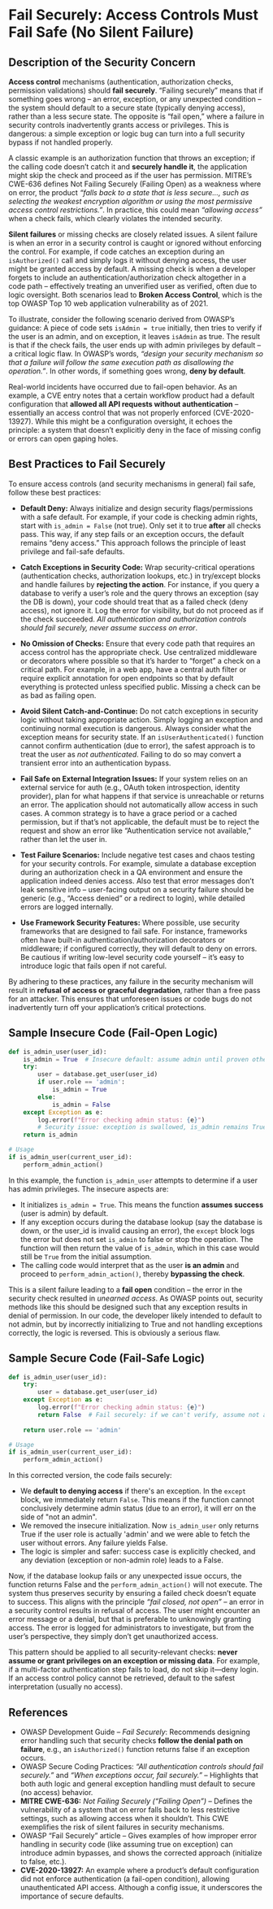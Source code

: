 # Fail Securely: Access Controls Must Fail Safe (No Silent Failure)

## Description of the Security Concern

**Access control** mechanisms (authentication, authorization checks, permission validations) should **fail securely**. “Failing securely” means that if something goes wrong – an error, exception, or any unexpected condition – the system should default to a secure state (typically denying access), rather than a less secure state. The opposite is “fail open,” where a failure in security controls inadvertently grants access or privileges. This is dangerous: a simple exception or logic bug can turn into a full security bypass if not handled properly.

A classic example is an authorization function that throws an exception; if the calling code doesn’t catch it and **securely handle it**, the application might skip the check and proceed as if the user has permission. MITRE’s CWE-636 defines Not Failing Securely (Failing Open) as a weakness where on error, the product *“falls back to a state that is less secure…, such as selecting the weakest encryption algorithm or using the most permissive access control restrictions.”*. In practice, this could mean *“allowing access”* when a check fails, which clearly violates the intended security.

**Silent failures** or missing checks are closely related issues. A silent failure is when an error in a security control is caught or ignored without enforcing the control. For example, if code catches an exception during an `isAuthorized()` call and simply logs it without denying access, the user might be granted access by default. A missing check is when a developer forgets to include an authentication/authorization check altogether in a code path – effectively treating an unverified user as verified, often due to logic oversight. Both scenarios lead to **Broken Access Control**, which is the top OWASP Top 10 web application vulnerability as of 2021.

To illustrate, consider the following scenario derived from OWASP’s guidance: A piece of code sets `isAdmin = true` initially, then tries to verify if the user is an admin, and on exception, it leaves `isAdmin` as true. The result is that if the check fails, the user ends up with admin privileges by default – a critical logic flaw. In OWASP’s words, *“design your security mechanism so that a failure will follow the same execution path as disallowing the operation.”*. In other words, if something goes wrong, **deny by default**.

Real-world incidents have occurred due to fail-open behavior. As an example, a CVE entry notes that a certain workflow product had a default configuration that **allowed all API requests without authentication** – essentially an access control that was not properly enforced (CVE-2020-13927). While this might be a configuration oversight, it echoes the principle: a system that doesn’t explicitly deny in the face of missing config or errors can open gaping holes.

## Best Practices to Fail Securely

To ensure access controls (and security mechanisms in general) fail safe, follow these best practices:

* **Default Deny:** Always initialize and design security flags/permissions with a safe default. For example, if your code is checking admin rights, start with `is_admin = False` (not true). Only set it to true **after** all checks pass. This way, if any step fails or an exception occurs, the default remains “deny access.” This approach follows the principle of least privilege and fail-safe defaults.

* **Catch Exceptions in Security Code:** Wrap security-critical operations (authentication checks, authorization lookups, etc.) in try/except blocks and handle failures by **rejecting the action**. For instance, if you query a database to verify a user’s role and the query throws an exception (say the DB is down), your code should treat that as a failed check (deny access), not ignore it. Log the error for visibility, but do not proceed as if the check succeeded. *All authentication and authorization controls should fail securely, never assume success on error*.

* **No Omission of Checks:** Ensure that every code path that requires an access control has the appropriate check. Use centralized middleware or decorators where possible so that it’s harder to “forget” a check on a critical path. For example, in a web app, have a central auth filter or require explicit annotation for open endpoints so that by default everything is protected unless specified public. Missing a check can be as bad as failing open.

* **Avoid Silent Catch-and-Continue:** Do not catch exceptions in security logic without taking appropriate action. Simply logging an exception and continuing normal execution is dangerous. Always consider what the exception means for security state. If an `isUserAuthenticated()` function cannot confirm authentication (due to error), the safest approach is to treat the user as *not authenticated*. Failing to do so may convert a transient error into an authentication bypass.

* **Fail Safe on External Integration Issues:** If your system relies on an external service for auth (e.g., OAuth token introspection, identity provider), plan for what happens if that service is unreachable or returns an error. The application should not automatically allow access in such cases. A common strategy is to have a grace period or a cached permission, but if that’s not applicable, the default must be to reject the request and show an error like “Authentication service not available,” rather than let the user in.

* **Test Failure Scenarios:** Include negative test cases and chaos testing for your security controls. For example, simulate a database exception during an authorization check in a QA environment and ensure the application indeed denies access. Also test that error messages don’t leak sensitive info – user-facing output on a security failure should be generic (e.g., “Access denied” or a redirect to login), while detailed errors are logged internally.

* **Use Framework Security Features:** Where possible, use security frameworks that are designed to fail safe. For instance, frameworks often have built-in authentication/authorization decorators or middleware; if configured correctly, they will default to deny on errors. Be cautious if writing low-level security code yourself – it’s easy to introduce logic that fails open if not careful.

By adhering to these practices, any failure in the security mechanism will result in **refusal of access or graceful degradation**, rather than a free pass for an attacker. This ensures that unforeseen issues or code bugs do not inadvertently turn off your application’s critical protections.

## Sample Insecure Code (Fail-Open Logic)

```python
def is_admin_user(user_id):
    is_admin = True  # Insecure default: assume admin until proven otherwise
    try:
        user = database.get_user(user_id)
        if user.role == 'admin':
            is_admin = True
        else:
            is_admin = False
    except Exception as e:
        log.error(f"Error checking admin status: {e}")
        # Security issue: exception is swallowed, is_admin remains True!
    return is_admin

# Usage
if is_admin_user(current_user_id):
    perform_admin_action()
```

In this example, the function `is_admin_user` attempts to determine if a user has admin privileges. The insecure aspects are:

* It initializes `is_admin = True`. This means the function **assumes success** (user is admin) by default.
* If any exception occurs during the database lookup (say the database is down, or the user\_id is invalid causing an error), the `except` block logs the error but does not set `is_admin` to false or stop the operation. The function will then return the value of `is_admin`, which in this case would still be `True` from the initial assumption.
* The calling code would interpret that as the user **is an admin** and proceed to `perform_admin_action()`, thereby **bypassing the check**.

This is a silent failure leading to a **fail open** condition – the error in the security check resulted in *unearned access*. As OWASP points out, security methods like this should be designed such that any exception results in denial of permission. In our code, the developer likely intended to default to not admin, but by incorrectly initializing to True and not handling exceptions correctly, the logic is reversed. This is obviously a serious flaw.

## Sample Secure Code (Fail-Safe Logic)

```python
def is_admin_user(user_id):
    try:
        user = database.get_user(user_id)
    except Exception as e:
        log.error(f"Error checking admin status: {e}")
        return False  # Fail securely: if we can't verify, assume not admin
    
    return user.role == 'admin'

# Usage
if is_admin_user(current_user_id):
    perform_admin_action()
```

In this corrected version, the code fails securely:

* We **default to denying access** if there's an exception. In the `except` block, we immediately return `False`. This means if the function cannot conclusively determine admin status (due to an error), it will err on the side of "not an admin".
* We removed the insecure initialization. Now `is_admin_user` only returns True if the user role is actually 'admin' and we were able to fetch the user without errors. Any failure yields False.
* The logic is simpler and safer: success case is explicitly checked, and any deviation (exception or non-admin role) leads to a False.

Now, if the database lookup fails or any unexpected issue occurs, the function returns False and the `perform_admin_action()` will not execute. The system thus preserves security by ensuring a failed check doesn’t equate to success. This aligns with the principle *“fail closed, not open”* – an error in a security control results in refusal of access. The user might encounter an error message or a denial, but that is preferable to unknowingly granting access. The error is logged for administrators to investigate, but from the user’s perspective, they simply don’t get unauthorized access.

This pattern should be applied to all security-relevant checks: **never assume or grant privileges on an exception or missing data**. For example, if a multi-factor authentication step fails to load, do not skip it—deny login. If an access control policy cannot be retrieved, default to the safest interpretation (usually no access).

## References

* OWASP Development Guide – *Fail Securely*: Recommends designing error handling such that security checks **follow the denial path on failure**, e.g., an `isAuthorized()` function returns false if an exception occurs.
* OWASP Secure Coding Practices: *“All authentication controls should fail securely.”* and *“When exceptions occur, fail securely.”* – Highlights that both auth logic and general exception handling must default to secure (no access) behavior.
* **MITRE CWE-636:** *Not Failing Securely (“Failing Open”)* – Defines the vulnerability of a system that on error falls back to less restrictive settings, such as allowing access when it shouldn’t. This CWE exemplifies the risk of silent failures in security mechanisms.
* OWASP “Fail Securely” article – Gives examples of how improper error handling in security code (like assuming true on exception) can introduce admin bypasses, and shows the corrected approach (initialize to false, etc.).
* **CVE-2020-13927:** An example where a product’s default configuration did not enforce authentication (a fail-open condition), allowing unauthenticated API access. Although a config issue, it underscores the importance of secure defaults.
